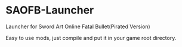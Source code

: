 # SAOFB-Launcher

Launcher for Sword Art Online Fatal Bullet(Pirated Version)

Easy to use mods, just compile and put it in your game root directory.
